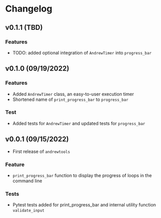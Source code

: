# Changelog

<!-- Placeholder For Next Release -->
## v0.1.1 (TBD)

### Features

- TODO: added optional integration of `AndrewTimer` into `progress_bar`

## v0.1.0 (09/19/2022)

### Features

- Added `AndrewTimer` class, an easy-to-user execution timer
- Shortened name of `print_progress_bar` to `progress_bar`

### Test

- Added tests for `AndrewTimer` and updated tests for `progress_bar`

## v0.0.1 (09/15/2022)

- First release of `andrewtools`

### Feature

- `print_progress_bar` function to display the progress of loops in the command line

### Tests

- Pytest tests added for print_progress_bar and internal utility function `validate_input`
